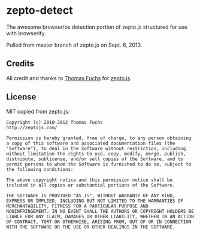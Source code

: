 # zepto-detect

The awesome browser/os detection portion of zepto.js structured for use with browserify.

Pulled from master branch of zepto.js on Sept. 6, 2013.

## Credits

All credit and thanks to [Thomas Fuchs](http://twitter.com/thomasfuchs) for [zepto.js](http://zeptojs.com).

## License

MIT copied from zepto.js:

```
Copyright (c) 2010-2012 Thomas Fuchs
http://zeptojs.com/

Permission is hereby granted, free of charge, to any person obtaining
a copy of this software and associated documentation files (the
"Software"), to deal in the Software without restriction, including
without limitation the rights to use, copy, modify, merge, publish,
distribute, sublicense, and/or sell copies of the Software, and to
permit persons to whom the Software is furnished to do so, subject to
the following conditions:

The above copyright notice and this permission notice shall be
included in all copies or substantial portions of the Software.

THE SOFTWARE IS PROVIDED "AS IS", WITHOUT WARRANTY OF ANY KIND,
EXPRESS OR IMPLIED, INCLUDING BUT NOT LIMITED TO THE WARRANTIES OF
MERCHANTABILITY, FITNESS FOR A PARTICULAR PURPOSE AND
NONINFRINGEMENT. IN NO EVENT SHALL THE AUTHORS OR COPYRIGHT HOLDERS BE
LIABLE FOR ANY CLAIM, DAMAGES OR OTHER LIABILITY, WHETHER IN AN ACTION
OF CONTRACT, TORT OR OTHERWISE, ARISING FROM, OUT OF OR IN CONNECTION
WITH THE SOFTWARE OR THE USE OR OTHER DEALINGS IN THE SOFTWARE.
```
